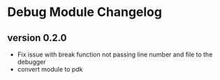 # Debug Module Changelog

## version 0.2.0
* Fix issue with break function not passing line number and file to the debugger
* convert module to pdk
